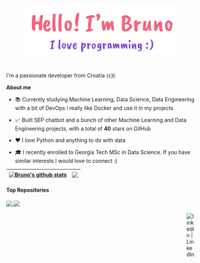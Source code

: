 <p align="center"><a href="https://bruno-m-portfolio.vercel.app/"><img width="80%" alt="Hello, I'm Bruno. I love programming!" src="./assets/gh-readme-header.png" /></a></p>

<br />

I'm a passionate developer from Croatia 🇭🇷

**About me**

- 📚 Currently studying Machine Learning, Data Science, Data Engineering with a bit of DevOps i really like Docker and use it in my projects

- 📈 Built SEP chatbot and a bunch of other Machine Learning and Data Engineering projects, with a total of **40** stars on GitHub

- ❤️ I love Python and anything to do with data

- 🎓 I recently enrolled to Georgia Tech MSc in Data Science. If you have similar interests I would love to connect :) 

| <a href="https://github.com/anuraghazra/github-readme-stats"><img align="center" src="https://github-readme-stats.vercel.app/api?username=MortalWombat-repo&show_icons=true&include_all_commits=true&theme=buefy&hide_border=true" alt="Bruno's github stats" /></a> | <a href="https://github.com/anuraghazra/github-readme-stats"><img align="center" src="https://github-readme-stats.vercel.app/api/top-langs/?username=MortalWombat-repo&layout=compact&theme=buefy&hide_border=true" /></a> |
| ------------- | ------------- |

#### Top Repositories

<a href="https://github.com/MortalWombat-repo/Stanford-Encyclopedia-of-Philosophy-chatbot">
  <img align="center" src="https://github-readme-stats.vercel.app/api/pin/?username=MortalWombat-repo&repo=SEP-chatbot&theme=buefy" />
</a>
<a href="https://github.com/MortalWombat-repo/Fetal-Health-Classification">
  <img align="center" src="https://github-readme-stats.vercel.app/api/pin/?username=MortalWombat-repo&repo=Fetal-Health-Classification&theme=buefy" />
</a>

<br />
<br />

<a href="https://www.linkedin.com/in/bruno-m-1141262b3/">
  <img align="right" alt="linkedin | LinkedIn" width="21px" src="https://raw.githubusercontent.com/anuraghazra/anuraghazra/master/assets/twitter.svg" />
</a>
